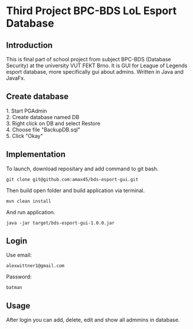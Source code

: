 <h1>Third Project BPC-BDS LoL Esport Database</h1>

<h2>Introduction</h2>
This is final part of school project from subject BPC-BDS (Database Security) at the university VUT FEKT Brno. It is GUI for League of Legends esport database, more specifically gui about admins. Written in Java and JavaFx.


<h2>Create database</h2>
1. Start PGAdmin <br>
2. Create database named DB  <br>
3. Right click on DB and select Restore  <br>
4. Choose file "BackupDB.sql"  <br>
5. Click "Okay" <br>

<h2>Implementation</h2>
To launch, download repositary and add command to git bash.

```
git clone git@github.com:amax45/bds-esport-gui.git
```

Then build open folder and build application via terminal.
```
mvn clean install
```

And run application.
```
java -jar target/bds-esport-gui-1.0.0.jar
```
 <h2>Login</h2>
 Use email:  <br>
 
 ```
 alexwittner1@gmail.com
 ```
 
 Password:  <br>
 ```
 batman 
 ```
 <h2>Usage</h2>
 After login you can add, delete, edit and show all admmins in database.
 
 

